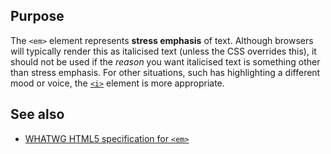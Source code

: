 ## Purpose

The `<em>` element represents **stress emphasis** of text. Although browsers will typically render this as italicised text (unless the CSS overrides this), it should not be used if the _reason_ you want italicised text is something other than stress emphasis. For other situations, such has highlighting a different mood or voice, the [`<i>`](i) element is more appropriate.


## See also

* [WHATWG HTML5 specification for `<em>`](https://html.spec.whatwg.org/multipage/semantics.html#the-em-element)
